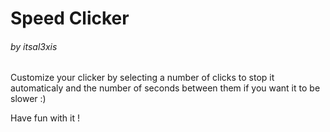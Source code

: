 # Speed Clicker
###### by itsal3xis

Customize your clicker by selecting a number of clicks to 
stop it automaticaly and the number of seconds between them 
if you want it to be slower :)

Have fun with it !

